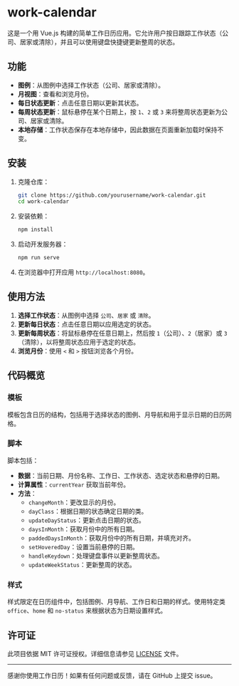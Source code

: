 # work-calendar

这是一个用 Vue.js 构建的简单工作日历应用。它允许用户按日跟踪工作状态（公司、居家或清除），并且可以使用键盘快捷键更新整周的状态。

## 功能

- **图例**：从图例中选择工作状态（公司、居家或清除）。
- **月视图**：查看和浏览月份。
- **每日状态更新**：点击任意日期以更新其状态。
- **每周状态更新**：鼠标悬停在某个日期上，按 `1`、`2` 或 `3` 来将整周状态更新为公司、居家或清除。
- **本地存储**：工作状态保存在本地存储中，因此数据在页面重新加载时保持不变。

## 安装

1. 克隆仓库：

    ```sh
    git clone https://github.com/yourusername/work-calendar.git
    cd work-calendar
    ```

2. 安装依赖：

    ```sh
    npm install
    ```

3. 启动开发服务器：

    ```sh
    npm run serve
    ```

4. 在浏览器中打开应用 `http://localhost:8080`。

## 使用方法

1. **选择工作状态**：从图例中选择 `公司`、`居家` 或 `清除`。
2. **更新每日状态**：点击任意日期以应用选定的状态。
3. **更新每周状态**：将鼠标悬停在任意日期上，然后按 `1`（公司）、`2`（居家）或 `3`（清除），以将整周状态应用于选定的状态。
4. **浏览月份**：使用 `<` 和 `>` 按钮浏览各个月份。

## 代码概览

### 模板

模板包含日历的结构，包括用于选择状态的图例、月导航和用于显示日期的日历网格。

### 脚本

脚本包括：

- **数据**：当前日期、月份名称、工作日、工作状态、选定状态和悬停的日期。
- **计算属性**：`currentYear` 获取当前年份。
- **方法**：
    - `changeMonth`：更改显示的月份。
    - `dayClass`：根据日期的状态确定日期的类。
    - `updateDayStatus`：更新点击日期的状态。
    - `daysInMonth`：获取月份中的所有日期。
    - `paddedDaysInMonth`：获取月份中的所有日期，并填充对齐。
    - `setHoveredDay`：设置当前悬停的日期。
    - `handleKeydown`：处理键盘事件以更新整周状态。
    - `updateWeekStatus`：更新整周的状态。

### 样式

样式限定在日历组件中，包括图例、月导航、工作日和日期的样式。使用特定类 `office`、`home` 和 `no-status` 来根据状态为日期设置样式。


## 许可证

此项目依据 MIT 许可证授权。详细信息请参见 [LICENSE](LICENSE) 文件。

---

感谢你使用工作日历！如果有任何问题或反馈，请在 GitHub 上提交 issue。
